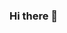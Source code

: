 ### Hi there 👋

<!--
**suvojit-0x55aa/suvojit-0x55aa** is a ✨ _special_ ✨ repository because its `README.md` (this file) appears on your GitHub profile.

### Hi, I'm [Suvojit](https://suvojitmanna.netlify.app/)👋
![Suvojit's github stats](https://github-readme-stats.vercel.app/api?username=cleardusk&show_icons=true&count_private=true&hide=prs&theme=default_repocard)

